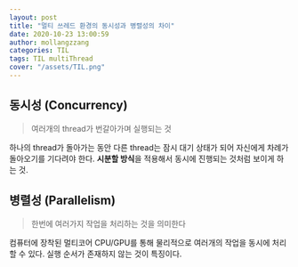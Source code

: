 ```yaml
---
layout: post
title: "멀티 쓰레드 환경의 동시성과 병렬성의 차이"
date: 2020-10-23 13:00:59
author: mollangzzang
categories: TIL
tags: TIL multiThread
cover: "/assets/TIL.png"
---
```


## 동시성 (Concurrency)

> 여러개의 thread가 번갈아가며 실행되는 것

하나의 thread가 돌아가는 동안 다른 thread는 잠시 대기 상태가 되어 자신에게 차례가 돌아오기를 기다려야 한다. **시분할 방식**을 적용해서 동시에 진행되는 것처럼 보이게 하는 것.

## 병렬성 (Parallelism)

> 한번에 여러가지 작업을 처리하는 것을 의미한다

컴퓨터에 장착된 멀티코어 CPU/GPU를 통해 물리적으로 여러개의 작업을 동시에 처리할 수 있다. 실행 순서가 존재하지 않는 것이 특징이다.
